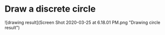 # Draw a discrete circle

![drawing result](Screen Shot 2020-03-25 at 6.18.01 PM.png "Drawing circle result")
